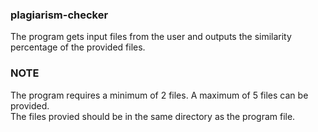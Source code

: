 ### plagiarism-checker

The program gets input files from the user and outputs the similarity percentage of the provided files.

### NOTE
The  program requires a minimum of 2 files. A maximum of 5 files can be provided.<br>
The files provied should be in the same directory as the program file.

